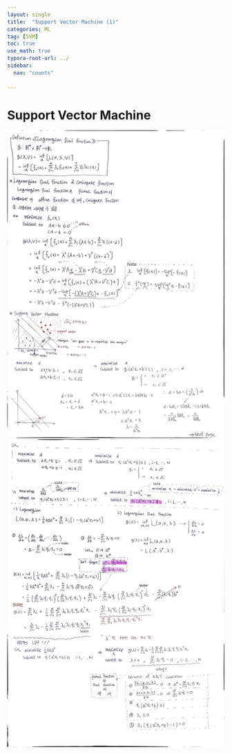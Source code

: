 ```yaml
---
layout: single
title:  "Support Vector Machine (1)"
categories: ML
tag: [SVM]
toc: true
use_math: true
typora-root-url: ../
sidebar:
  nav: "counts"

---
```


# Support Vector Machine

<img src="/images/2023-09-20-Support_Vector_Machine/svm_1-5228119.jpg" alt="svm_1" />

<img src="/images/2023-09-20-Support_Vector_Machine/svm_2.jpg" alt="svm_2" />
